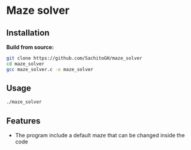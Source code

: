 # Maze solver


## Installation

**Build from source:**

```sh
git clone https://github.com/SachitoGH/maze_solver
cd maze_solver
gcc maze_solver.c -o maze_solver
```

## Usage

```sh
./maze_solver
```

## Features

- The program include a default maze that can be changed inside the code

